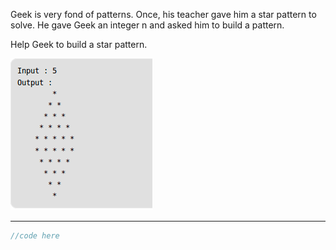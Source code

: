 Geek is very fond of patterns. Once, his teacher gave him a star pattern to solve. He gave Geek an integer n and asked him to build a pattern.

Help Geek to build a star pattern.

![](/images/diamond.png)

<hr>

```cpp
//code here
```